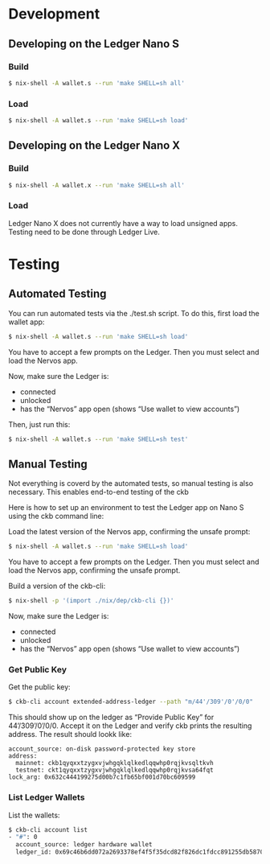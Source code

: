 # Development #

## Developing on the Ledger Nano S ##

### Build ###

``` sh
$ nix-shell -A wallet.s --run 'make SHELL=sh all'
```

### Load ###

``` sh
$ nix-shell -A wallet.s --run 'make SHELL=sh load'
```

## Developing on the Ledger Nano X ##

### Build ###

``` sh
$ nix-shell -A wallet.x --run 'make SHELL=sh all'
```

### Load ###

Ledger Nano X does not currently have a way to load unsigned apps.
Testing need to be done through Ledger Live.


# Testing #


## Automated Testing ##

You can run automated tests via the ./test.sh script. To do this,
first load the wallet app:

``` sh
$ nix-shell -A wallet.s --run 'make SHELL=sh load'
```

You have to accept a few prompts on the Ledger. Then you must select
and load the Nervos app.

Now, make sure the Ledger is:

- connected
- unlocked
- has the “Nervos” app open (shows “Use wallet to view accounts”)

Then, just run this:

``` sh
$ nix-shell -A wallet.s --run 'make SHELL=sh test'
```

## Manual Testing ##

Not everything is coverd by the automated tests, so manual testing is
also necessary. This enables end-to-end testing of the ckb 

Here is how to set up an environment to test the Ledger app on Nano S
using the ckb command line:

Load the latest version of the Nervos app, confirming the unsafe
prompt:

``` sh
$ nix-shell -A wallet.s --run 'make SHELL=sh load'
```

You have to accept a few prompts on the Ledger. Then you must select
and load the Nervos app, confirming the unsafe prompt.

Build a version of the ckb-cli:

``` sh
$ nix-shell -p '(import ./nix/dep/ckb-cli {})'
```

Now, make sure the Ledger is:

- connected
- unlocked
- has the “Nervos” app open (shows “Use wallet to view accounts”)

### Get Public Key ###

Get the public key:

``` sh
$ ckb-cli account extended-address-ledger --path "m/44'/309'/0'/0/0"
```

This should show up on the ledger as “Provide Public Key” for
44’/309’/0’/0/0. Accept it on the Ledger and verify ckb prints the
resulting address. The result should lookk like:

``` text
account_source: on-disk password-protected key store
address:
  mainnet: ckb1qyqxxtzygxvjwhgqklqlkedlqqwhp0rqjkvsqltkvh
  testnet: ckt1qyqxxtzygxvjwhgqklqlkedlqqwhp0rqjkvsa64fqt
lock_arg: 0x632c444199275d00b7c1fb65bf001d70bc609599
```

### List Ledger Wallets ###

List the wallets:

``` sh
$ ckb-cli account list
- "#": 0
  account_source: ledger hardware wallet
  ledger_id: 0x69c46b6dd072a2693378ef4f5f35dcd82f826dc1fdcc891255db5870f54b06e6
```
